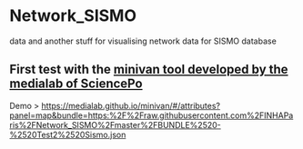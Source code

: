 # Network_SISMO
data and another stuff for visualising network data for SISMO database

## First test with the [minivan tool developed by the medialab of SciencePo](https://github.com/medialab/minivan)
Demo > 
https://medialab.github.io/minivan/#/attributes?panel=map&bundle=https:%2F%2Fraw.githubusercontent.com%2FINHAParis%2FNetwork_SISMO%2Fmaster%2FBUNDLE%2520-%2520Test2%2520Sismo.json

